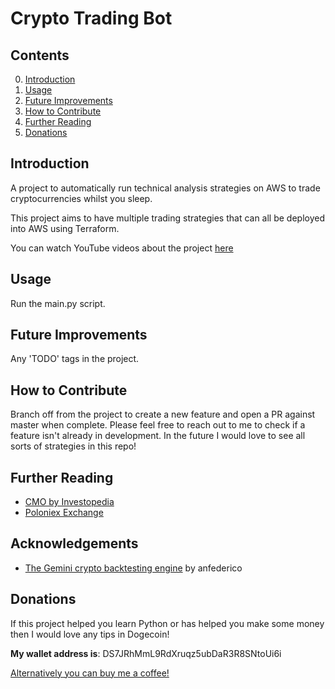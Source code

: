 # Crypto Trading Bot

## Contents
0. [Introduction](#introduction)
1. [Usage](#usage)
2. [Future Improvements](#futureimprovements)
3. [How to Contribute](#howtocontribute)
4. [Further Reading](#furtherreading)
5. [Donations](#donations)

<a name="introduction"></a>
## Introduction 

A project to automatically run technical analysis strategies on AWS to trade cryptocurrencies whilst you sleep.

This project aims to have multiple trading strategies that can all be deployed into AWS using Terraform.

You can watch YouTube videos about the project [here](https://www.youtube.com/watch?v=ee0JCfeFw1o&list=PLobCEGRAX3hZ0KqKoZ1RTlYZF-VguIhtC&index=4) 

<a name="usage"></a>
## Usage 
Run the main.py script.



<a name="futureimprovements"></a>
## Future Improvements

Any 'TODO' tags in the project.


<a name="howtocontribute"></a>
## How to Contribute 

Branch off from the project to create a new feature and open a PR against master when complete. 
Please feel free to reach out to me to check if a feature isn't already in development.
In the future I would love to see all sorts of strategies in this repo!

<a name="projectarchitecture"></a>
## Further Reading
- [CMO by Investopedia](https://www.investopedia.com/terms/c/chandemomentumoscillator.asp)
- [Poloniex Exchange](https://poloniex.com)

<a name="acknowledgements"></a>
## Acknowledgements 
- [The Gemini crypto backtesting engine](https://github.com/anfederico/Gemini) by anfederico 

<a name="donations"></a>
## Donations 

If this project helped you learn Python or has helped you make some money then I would love any tips in Dogecoin!

**My wallet address is**: DS7JRhMmL9RdXruqz5ubDaR3R8SNtoUi6i

[Alternatively you can buy me a coffee!](https://www.buymeacoffee.com/liamhartley)


